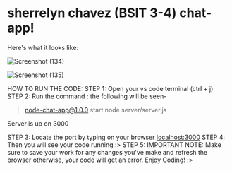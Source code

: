 # sherrelyn chavez (BSIT 3-4) chat-app!

Here's what it looks like: 

![Screenshot (134)](https://user-images.githubusercontent.com/92195916/209090589-98b65a98-fadd-4a6c-902a-8a1eef2eed56.png)

![Screenshot (135)](https://user-images.githubusercontent.com/92195916/209090638-a5f2cf6e-ffc0-4daf-99bf-e701642b68a1.png)

HOW TO RUN THE CODE:
STEP 1: Open your vs code terminal (ctrl + j)
STEP 2: Run the command <npm start> 
  : the following will be seen-
  
  > node-chat-app@1.0.0 start
  > node server/server.js    

  Server is up on 3000
  
STEP 3: Locate the port by typing on your browser <localhost:3000>
STEP 4: Then you will see your code running :>
STEP 5: IMPORTANT NOTE: Make sure to save your work for any changes you've make and refresh the browser otherwise, your code will get an error. Enjoy Coding! :>
